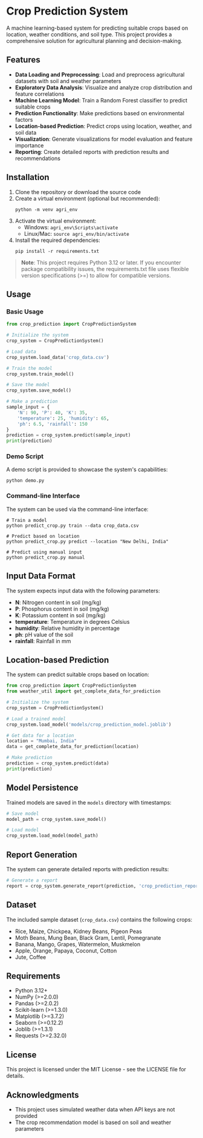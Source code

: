 # Crop Prediction System

A machine learning-based system for predicting suitable crops based on location, weather conditions, and soil type. This project provides a comprehensive solution for agricultural planning and decision-making.

## Features

- **Data Loading and Preprocessing**: Load and preprocess agricultural datasets with soil and weather parameters
- **Exploratory Data Analysis**: Visualize and analyze crop distribution and feature correlations
- **Machine Learning Model**: Train a Random Forest classifier to predict suitable crops
- **Prediction Functionality**: Make predictions based on environmental factors
- **Location-based Prediction**: Predict crops using location, weather, and soil data
- **Visualization**: Generate visualizations for model evaluation and feature importance
- **Reporting**: Create detailed reports with prediction results and recommendations

## Installation

1. Clone the repository or download the source code
2. Create a virtual environment (optional but recommended):
   ```
   python -m venv agri_env
   ```
3. Activate the virtual environment:
   - Windows: `agri_env\Scripts\activate`
   - Linux/Mac: `source agri_env/bin/activate`
4. Install the required dependencies:
   ```
   pip install -r requirements.txt
   ```

> **Note**: This project requires Python 3.12 or later. If you encounter package compatibility issues, the requirements.txt file uses flexible version specifications (>=) to allow for compatible versions.

## Usage

### Basic Usage

```python
from crop_prediction import CropPredictionSystem

# Initialize the system
crop_system = CropPredictionSystem()

# Load data
crop_system.load_data('crop_data.csv')

# Train the model
crop_system.train_model()

# Save the model
crop_system.save_model()

# Make a prediction
sample_input = {
    'N': 90, 'P': 40, 'K': 35, 
    'temperature': 25, 'humidity': 65, 
    'ph': 6.5, 'rainfall': 150
}
prediction = crop_system.predict(sample_input)
print(prediction)
```

### Demo Script

A demo script is provided to showcase the system's capabilities:

```
python demo.py
```

### Command-line Interface

The system can be used via the command-line interface:

```
# Train a model
python predict_crop.py train --data crop_data.csv

# Predict based on location
python predict_crop.py predict --location "New Delhi, India"

# Predict using manual input
python predict_crop.py manual
```

## Input Data Format

The system expects input data with the following parameters:

- **N**: Nitrogen content in soil (mg/kg)
- **P**: Phosphorus content in soil (mg/kg)
- **K**: Potassium content in soil (mg/kg)
- **temperature**: Temperature in degrees Celsius
- **humidity**: Relative humidity in percentage
- **ph**: pH value of the soil
- **rainfall**: Rainfall in mm

## Location-based Prediction

The system can predict suitable crops based on location:

```python
from crop_prediction import CropPredictionSystem
from weather_util import get_complete_data_for_prediction

# Initialize the system
crop_system = CropPredictionSystem()

# Load a trained model
crop_system.load_model('models/crop_prediction_model.joblib')

# Get data for a location
location = "Mumbai, India"
data = get_complete_data_for_prediction(location)

# Make prediction
prediction = crop_system.predict(data)
print(prediction)
```

## Model Persistence

Trained models are saved in the `models` directory with timestamps:

```python
# Save model
model_path = crop_system.save_model()

# Load model
crop_system.load_model(model_path)
```

## Report Generation

The system can generate detailed reports with prediction results:

```python
# Generate a report
report = crop_system.generate_report(prediction, 'crop_prediction_report.txt')
```

## Dataset

The included sample dataset (`crop_data.csv`) contains the following crops:

- Rice, Maize, Chickpea, Kidney Beans, Pigeon Peas
- Moth Beans, Mung Bean, Black Gram, Lentil, Pomegranate
- Banana, Mango, Grapes, Watermelon, Muskmelon
- Apple, Orange, Papaya, Coconut, Cotton
- Jute, Coffee

## Requirements

- Python 3.12+
- NumPy (>=2.0.0)
- Pandas (>=2.0.2)
- Scikit-learn (>=1.3.0)
- Matplotlib (>=3.7.2)
- Seaborn (>=0.12.2)
- Joblib (>=1.3.1)
- Requests (>=2.32.0)

## License

This project is licensed under the MIT License - see the LICENSE file for details.

## Acknowledgments

- This project uses simulated weather data when API keys are not provided
- The crop recommendation model is based on soil and weather parameters